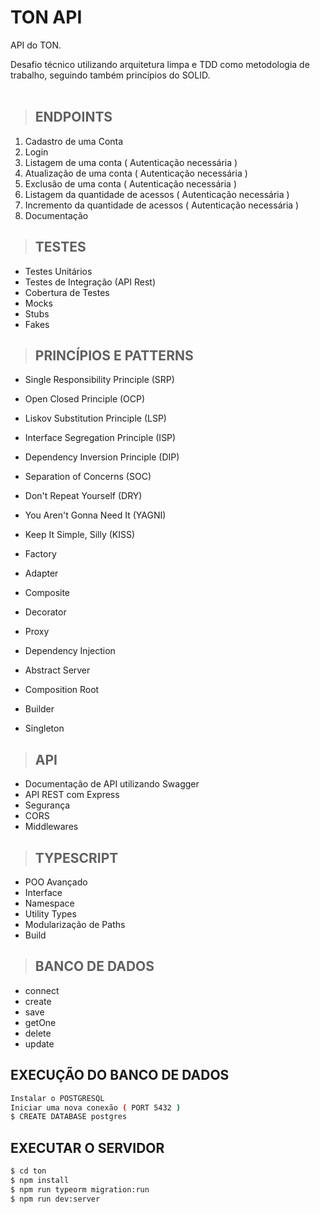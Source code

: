 # **TON API**

API do TON.

Desafio técnico utilizando arquitetura limpa e TDD como metodologia de trabalho, seguindo também princípios do SOLID.
<br /><br />


> ## ENDPOINTS

1. Cadastro de uma Conta
2. Login
3. Listagem de uma conta ( Autenticação necessária )
4. Atualização de uma conta ( Autenticação necessária )
5. Exclusão de uma conta ( Autenticação necessária )
6. Listagem da quantidade de acessos ( Autenticação necessária )
7. Incremento da quantidade de acessos ( Autenticação necessária )
8. Documentação

> ## TESTES

* Testes Unitários
* Testes de Integração (API Rest)
* Cobertura de Testes
* Mocks
* Stubs
* Fakes

> ## PRINCÍPIOS E PATTERNS

* Single Responsibility Principle (SRP)
* Open Closed Principle (OCP)
* Liskov Substitution Principle (LSP)
* Interface Segregation Principle (ISP)
* Dependency Inversion Principle (DIP)
* Separation of Concerns (SOC)
* Don't Repeat Yourself (DRY)
* You Aren't Gonna Need It (YAGNI)
* Keep It Simple, Silly (KISS)

* Factory
* Adapter
* Composite
* Decorator
* Proxy
* Dependency Injection
* Abstract Server
* Composition Root
* Builder
* Singleton

> ## API

* Documentação de API utilizando Swagger
* API REST com Express
* Segurança
* CORS
* Middlewares

> ## TYPESCRIPT

* POO Avançado
* Interface
* Namespace
* Utility Types
* Modularização de Paths
* Build

> ## BANCO DE DADOS

* connect
* create
* save
* getOne
* delete
* update




## EXECUÇÃO DO BANCO DE DADOS
```bash
Instalar o POSTGRESQL
Iniciar uma nova conexão ( PORT 5432 )
$ CREATE DATABASE postgres
```

## EXECUTAR O SERVIDOR

```bash
$ cd ton
$ npm install 
$ npm run typeorm migration:run
$ npm run dev:server
```

